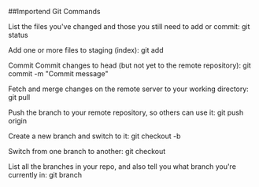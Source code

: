 ﻿##Importend Git Commands

List the files you've changed and those you still need to add or commit:
git status

Add one or more files to staging (index):
git add <filename>

Commit 	Commit changes to head (but not yet to the remote repository):
git commit -m "Commit message"

Fetch and merge changes on the remote server to your working directory:
git pull

Push the branch to your remote repository, so others can use it:
git push origin <branchname>

Create a new branch and switch to it:
git checkout -b <branchname>

Switch from one branch to another:
git checkout <branchname>

List all the branches in your repo, and also tell you what branch you're currently in:
git branch